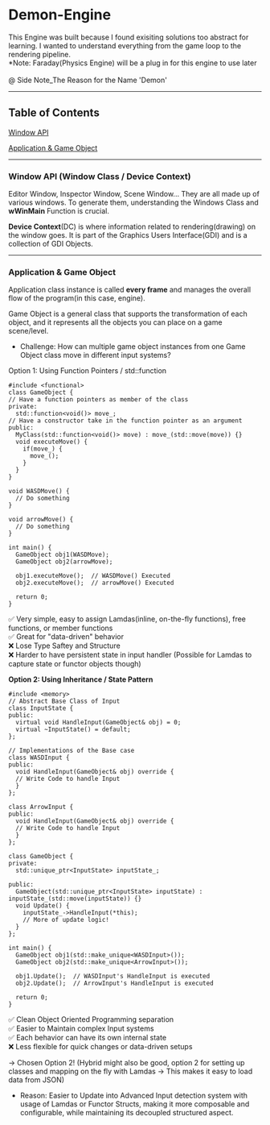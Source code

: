 # Demon-Engine
This Engine was built because I found exisiting solutions too abstract for learning. I wanted to understand everything from the game loop to the rendering pipeline. <br /> 
*Note: Faraday(Physics Engine) will be a plug in for this engine to use later <br /> <br />
@ Side Note_The Reason for the Name 'Demon'
*********************************************************************
## Table of Contents
[Window API](#window-api) <br />

[Application & Game Object](#application-&-game-object)
*********************************************************************
### Window API (Window Class / Device Context)
Editor Window, Inspector Window, Scene Window... They are all made up of various windows. To generate them, understanding the Windows Class and **wWinMain** Function is crucial.

**Device Context**(DC) is where information related to rendering(drawing) on the window goes. It is part of the Graphics Users Interface(GDI) and is a collection of GDI Objects. <br />
*********************************************************************
### Application & Game Object <br />
Application class instance is called **every frame** and manages the overall flow of the program(in this case, engine).

Game Object is a general class that supports the transformation of each object, and it represents all the objects you can place on a game scene/level.

- Challenge: How can multiple game object instances from one Game Object class move in different input systems? <br />

Option 1: Using Function Pointers / std::function <br />
```
#include <functional>
class GameObject {
// Have a function pointers as member of the class
private:
  std::function<void()> move_;
// Have a constructor take in the function pointer as an argument
public:
  MyClass(std::function<void()> move) : move_(std::move(move)) {}
  void executeMove() {
    if(move_) {
      move_();
    }
  }
}

void WASDMove() {
  // Do something
}

void arrowMove() {
  // Do something
}

int main() {
  GameObject obj1(WASDMove);
  GameObject obj2(arrowMove);

  obj1.executeMove();  // WASDMove() Executed
  obj2.executeMove();  // arrowMove() Executed

  return 0;
}
```
✅ Very simple, easy to assign Lamdas(inline, on-the-fly functions), free functions, or member functions <br />
✅ Great for "data-driven" behavior <br />
❌ Lose Type Saftey and Structure <br />
❌ Harder to have persistent state in input handler (Possible for Lamdas to capture state or functor objects though)

**Option 2: Using Inheritance / State Pattern** <br />
```
#include <memory>
// Abstract Base Class of Input
class InputState {
public:
  virtual void HandleInput(GameObject& obj) = 0;
  virtual ~InputState() = default;
};

// Implementations of the Base case
class WASDInput {
public:
  void HandleInput(GameObject& obj) override {
  // Write Code to handle Input
  }
};

class ArrowInput {
public:
  void HandleInput(GameObject& obj) override {
  // Write Code to handle Input
  }
};

class GameObject {
private:
  std::unique_ptr<InputState> inputState_;

public:
  GameObject(std::unique_ptr<InputState> inputState) : inputState_(std::move(inputState)) {}
  void Update() {
    inputState_->HandleInput(*this);
    // More of update logic!
  }
};

int main() {
  GameObject obj1(std::make_unique<WASDInput>());
  GameObject obj2(std::make_unique<ArrowInput>());

  obj1.Update();  // WASDInput's HandleInput is executed
  obj2.Update();  // ArrowInput's HandleInput is executed

  return 0;
}
```
✅ Clean Object Oriented Programming separation <br />
✅ Easier to Maintain complex Input systems <br />
✅ Each behavior can have its own internal state <br />
❌ Less flexible for quick changes or data-driven setups <br />

-> Chosen Option 2! (Hybrid might also be good, option 2 for setting up classes and mapping on the fly with Lamdas -> This makes it easy to load data from JSON)
- Reason: Easier to Update into Advanced Input detection system with usage of Lamdas or Functor Structs, making it more composable and configurable, while maintaining its decoupled structured aspect.
